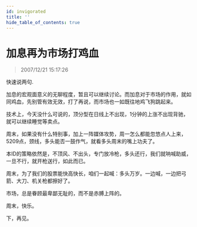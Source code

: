 ```yaml
---
id: invigorated 
title: ''
hide_table_of_contents: true
---
```


# 加息再为市场打鸡血

> 2007/12/21 15:17:26

<div style={{color: '#009900', fontWeight: '500', fontSize: '18px'}}>

快速说两句.
 
加息的宏观面意义的无聊程度，暂且可以继续讨论。而加息对于市场的作用，就如同鸡血，先别管有效无效，打了再说，而市场也一如既往地鸡飞狗跳起来。
 
技术上，今天没什么可说的，顶分型在日线上不出现，1分钟的上涨不出现背驰，就可以继续睡觉等卖点。
 
周末，如果没有什么特别事，加上一阵媒体攻势，周一怎么都能忽悠点人上来，5209点，颈线，多头能否一鼓作气，就看多头周末的嘴上功夫了。
 
本ID的策略依然是，不顶风、不出头，专门放冷枪，多头还行，我们就呐喊助威，一旦不行，就开枪送行，如此而已。
 
周末，为了我们的股票能快高快长，咱们一起喊：多头万岁。一边喊，一边把弓箭、大刀、机关枪都擦好了。
 
市场，总是眷顾最卑鄙无耻的，而不是赤膊上阵的。
 
周末，快乐。
 
下，再见。

</div>